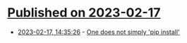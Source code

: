 # [Published on 2023-02-17](index.md)

* [2023-02-17, 14:35:26](https://news.ycombinator.com/item?id=34835097) - [One does not simply &#x27;pip install&#x27;](https://www.ianwootten.co.uk/2023/02/17/one-does-not-simply-pip-install/)
